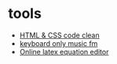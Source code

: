 tools
========================

- [HTML & CSS code clean](http://www.dirtymarkup.com/)
- [keyboard only music fm](https://cmd.fm/)
- [Online latex equation editor](http://www.codecogs.com/eqnedit.php)
